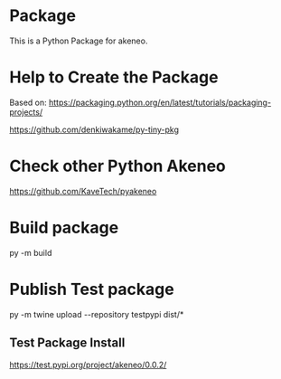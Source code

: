 # Package
This is a Python Package for akeneo.

# Help to Create the Package
Based on:
https://packaging.python.org/en/latest/tutorials/packaging-projects/

https://github.com/denkiwakame/py-tiny-pkg

# Check other Python Akeneo
https://github.com/KaveTech/pyakeneo


# Build package

py -m build

# Publish Test package

py -m twine upload --repository testpypi dist/*

## Test Package Install

https://test.pypi.org/project/akeneo/0.0.2/